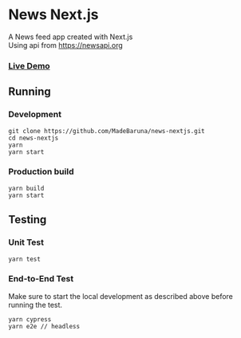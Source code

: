 # News Next.js
A News feed app created with Next.js  
Using api from https://newsapi.org
### [Live Demo](https://news-nextjs.now.sh)

## Running
### Development
```
git clone https://github.com/MadeBaruna/news-nextjs.git
cd news-nextjs
yarn
yarn start
```

### Production build
```
yarn build
yarn start
```

## Testing
### Unit Test
``` 
yarn test
```

### End-to-End Test
Make sure to start the local development as described above before running the test.
```
yarn cypress
yarn e2e // headless
```
